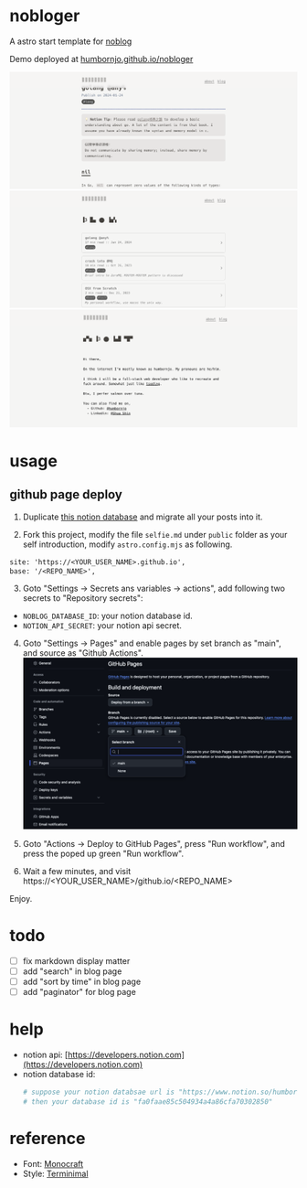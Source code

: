 # nobloger

A astro start template for [noblog](https://github.com/humbornjo/noblog) 

Demo deployed at [humbornjo.github.io/nobloger](humbornjo.github.io/nobloger) 

![screenshot.png](./asset/preview_1.png)
![screenshot.png](./asset/preview_2.png)
![screenshot.png](./asset/preview_3.png)

# usage

## github page deploy
1. Duplicate [this notion database](https://www.notion.so/humbornjo/fa0faae85c504934a4a86cfa70302850?v=2abd1079ae134fbd8df2604765baa1df) and migrate all your posts into it.

2. Fork this project, modify the file `selfie.md` under `public` folder as your self introduction, modify `astro.config.mjs` as following.
  ```
  site: 'https://<YOUR_USER_NAME>.github.io',
  base: '/<REPO_NAME>',
  ```

3. Goto "Settings -> Secrets ans variables -> actions", add following two secrets to "Repository secrets":
  - `NOBLOG_DATABASE_ID`: your notion database id.
  - `NOTION_API_SECRET`: your notion api secret.

4. Goto "Settings -> Pages" and enable pages by set branch as "main", and source as "Github Actions".
  ![enable_page](./asset/enable_page.png)

5. Goto "Actions -> Deploy to GitHub Pages", press "Run workflow", and press the poped up green "Run workflow".

6. Wait a few minutes, and visit https://\<YOUR_USER_NAME\>/github.io/\<REPO_NAME\>

Enjoy.

# todo

- [ ] fix markdown display matter
- [ ] add "search" in blog page 
- [ ] add "sort by time" in blog page
- [ ] add "paginator" for blog page

# help

- notion api: [https://developers.notion.com](https://developers.notion.com) 
- notion database id: 
  ``` bash
  # suppose your notion databsae url is "https://www.notion.so/humbornjo/fa0faae85c504934a4a86cfa70302850?v=2abd1079ae134fbd8df2604765baa1df"
  # then your database id is "fa0faae85c504934a4a86cfa70302850"
  ```

# reference

- Font:  [Monocraft](https://github.com/IdreesInc/Monocraft)
- Style: [Terminimal](https://github.com/pawroman/zola-theme-terminimal/)
